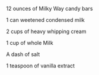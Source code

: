 12 ounces of Milky Way candy bars 

1 can weetened condensed milk 

2 cups of heavy whipping cream

1 cup of whole Milk

A dash of salt 

1 teaspoon of vanilla extract